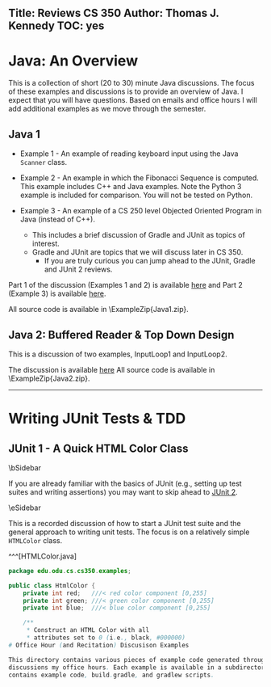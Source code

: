 Title: Reviews CS 350
Author: Thomas J. Kennedy
TOC: yes
---

# Java: An Overview

This is a collection of short (20 to 30) minute Java discussions. The focus of
these examples and discussions is to provide an overview of Java. I expect that
you will have questions. Based on emails and office hours I will add additional
examples as we move through the semester.

## Java 1

  * Example 1 - An example of reading keyboard input using the Java `Scanner`
    class.
  * Example 2 - An example in which the Fibonacci Sequence is computed. This
    example includes C++ and Java examples. Note the Python 3 example is
    included for comparison. You will not be tested on Python.
  * Example 3 - An example of a CS 250 level Objected Oriented Program in Java
    (instead of C++).

    - This includes a brief discussion of Gradle and JUnit as topics of
      interest.
    - Gradle and JUnit are topics that we will discuss later in CS 350.
      - If you are truly curious you can jump ahead to the JUnit, Gradle and
        JUnit 2 reviews.

Part 1 of the discussion (Examples 1 and 2) is available
[here](https://youtu.be/tpB1wh5pt5Y) and Part 2 (Example 3) is available
[here](https://youtu.be/gpQZYIh4nhE).

All source code is available in \ExampleZip{Java1.zip}.


## Java 2: Buffered Reader & Top Down Design

This is a discussion of two examples, InputLoop1 and InputLoop2.

The discussion is available [here](https://youtu.be/7rMMovu0YYk) All source
code is available in \ExampleZip{Java2.zip}.

---


# Writing JUnit Tests & TDD

## JUnit 1 - A Quick HTML Color Class

\bSidebar

If you are already familiar with the basics of JUnit (e.g., setting up test
suites and writing assertions) you may want to skip ahead to [JUnit
2](#junit-2).

\eSidebar

This is a recorded discussion of how to start a JUnit test suite and the
general approach to writing unit tests. The focus is on a relatively simple
`HTMLColor` class.

^^^[HTMLColor.java]
```java
package edu.odu.cs.cs350.examples;

public class HtmlColor {
    private int red;   ///< red color component [0,255]
    private int green; ///< green color component [0,255]
    private int blue;  ///< blue color component [0,255]

    /**
     * Construct an HTML Color with all
     * attributes set to 0 (i.e., black, #000000)
# Office Hour (and Recitation) Discusison Examples

This directory contains various pieces of example code generated through
discussions my office hours. Each example is available in a subdirectory which
contains example code, build.gradle, and gradlew scripts.
